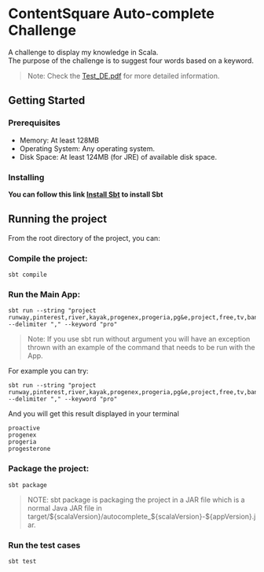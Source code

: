 # ContentSquare Auto-complete Challenge

A challenge to display my knowledge in Scala. 
<br />
The purpose of the challenge is to suggest four words based on a keyword.

>Note: Check the [Test_DE.pdf](docs/Test_DE.pdf) for more detailed information.

## Getting Started

### Prerequisites

* Memory: At least 128MB
* Operating System: Any operating system.
* Disk Space: At least 124MB (for JRE) of available disk space.

### Installing

**You can follow this link [Install Sbt](https://www.scala-sbt.org/release/docs/Setup.html) to install Sbt**

## Running the project

From the root directory of the project, you can:

### Compile the project:
```
sbt compile
```

### Run the Main App:
```
sbt run --string "project runway,pinterest,river,kayak,progenex,progeria,pg&e,project,free,tv,bank,proactive,progesterone,press,democrat,priceline,pandora,reprobe,paypal" --delimiter "," --keyword "pro"
```
>Note: If you use sbt run without argument you will have an exception thrown with an example of the command that needs to be run with the App.

For example you can try:
```
sbt run --string "project runway,pinterest,river,kayak,progenex,progeria,pg&e,project,free,tv,bank,proactive,progesterone,press,democrat,priceline,pandora,reprobe,paypal" --delimiter "," --keyword "pro"
```
And you will get this result displayed in your terminal
```
proactive
progenex
progeria
progesterone
```

### Package the project:
```
sbt package
```
>NOTE: sbt package is packaging the project in a JAR file which is a normal Java JAR file in target/${scalaVersion}/autocomplete_${scalaVersion}-${appVersion}.jar.
### Run the test cases
```
sbt test
```